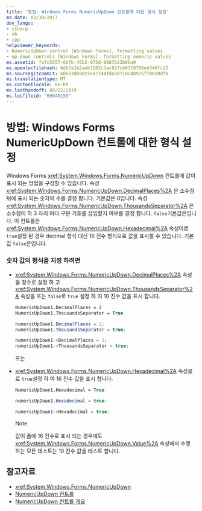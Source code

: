 ```yaml
---
title: '방법: Windows Forms NumericUpDown 컨트롤에 대한 형식 설정'
ms.date: 03/30/2017
dev_langs:
- csharp
- vb
- cpp
helpviewer_keywords:
- NumericUpDown control [Windows Forms], formatting values
- up-down controls [Windows Forms], formatting numeric values
ms.assetid: fa7c5557-6bfb-45b2-975d-8887b23b0ba0
ms.openlocfilehash: 6db7a1b2aeb7282c3ac827cb8319706ed348fc22
ms.sourcegitcommit: 68653db98c5ea7744fd438710248935f70020dfb
ms.translationtype: MT
ms.contentlocale: ko-KR
ms.lasthandoff: 08/22/2019
ms.locfileid: "69949159"
---
```

# <a name="how-to-set-the-format-for-the-windows-forms-numericupdown-control"></a>방법: Windows Forms NumericUpDown 컨트롤에 대한 형식 설정
Windows Forms <xref:System.Windows.Forms.NumericUpDown> 컨트롤에 값이 표시 되는 방법을 구성할 수 있습니다. 속성 <xref:System.Windows.Forms.NumericUpDown.DecimalPlaces%2A> 은 소수점 뒤에 표시 되는 숫자의 수를 결정 합니다. 기본값은 0입니다. 속성 <xref:System.Windows.Forms.NumericUpDown.ThousandsSeparator%2A> 은 소수점이 하 3 자리 마다 구분 기호를 삽입할지 여부를 결정 합니다. `false`기본값은입니다. 이 컨트롤은 <xref:System.Windows.Forms.NumericUpDown.Hexadecimal%2A> 속성이로 `true`설정 된 경우 decimal 형식 대신 16 진수 형식으로 값을 표시할 수 있습니다. 기본값 `false`은입니다.  
  
### <a name="to-format-the-numeric-value"></a>숫자 값의 형식을 지정 하려면  
  
- <xref:System.Windows.Forms.NumericUpDown.DecimalPlaces%2A> 속성을 정수로 설정 하 고 <xref:System.Windows.Forms.NumericUpDown.ThousandsSeparator%2A> 속성을 또는 `false`로 `true` 설정 하 여 10 진수 값을 표시 합니다.  
  
    ```vb  
    NumericUpDown1.DecimalPlaces = 2  
    NumericUpDown1.ThousandsSeparator = True  
    ```  
  
    ```csharp  
    numericUpDown1.DecimalPlaces = 2;  
    numericUpDown1.ThousandsSeparator = true;  
    ```  
  
    ```cpp  
    numericUpDown1->DecimalPlaces = 2;  
    numericUpDown1->ThousandsSeparator = true;  
    ```  
  
     또는  
  
- <xref:System.Windows.Forms.NumericUpDown.Hexadecimal%2A> 속성을로 `true`설정 하 여 16 진수 값을 표시 합니다.  
  
    ```vb  
    NumericUpDown1.Hexadecimal = True  
    ```  
  
    ```csharp  
    numericUpDown1.Hexadecimal = true;  
    ```  
  
    ```cpp  
    numericUpDown1->Hexadecimal = true;  
    ```  
  
    > [!NOTE]
    > 값이 폼에 16 진수로 표시 되는 경우에도 <xref:System.Windows.Forms.NumericUpDown.Value%2A> 속성에서 수행 하는 모든 테스트는 10 진수 값을 테스트 합니다.  
  
## <a name="see-also"></a>참고자료

- <xref:System.Windows.Forms.NumericUpDown>
- [NumericUpDown 컨트롤](numericupdown-control-windows-forms.md)
- [NumericUpDown 컨트롤 개요](numericupdown-control-overview-windows-forms.md)
